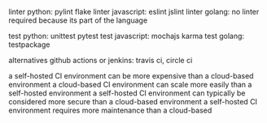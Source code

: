 linter python: pylint flake
linter javascript: eslint jslint
linter golang: no linter required because its part of the language

test python: unittest pytest
test javascript: mochajs karma
test golang: testpackage

alternatives github actions or jenkins: travis ci, circle ci

a self-hosted CI environment can be more expensive than a cloud-based environment
a cloud-based CI environment can scale more easily than a self-hosted environment
a self-hosted CI environment can typically be considered more secure than a cloud-based environment
a self-hosted CI environment requires more maintenance than a cloud-based